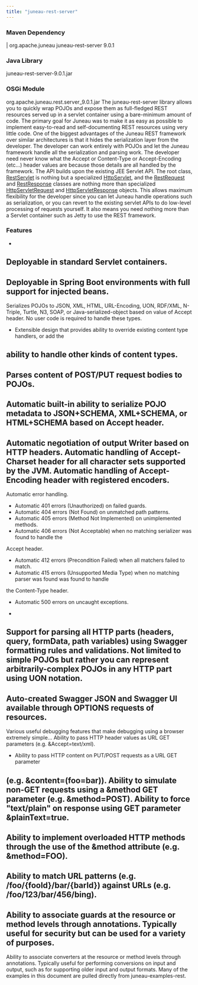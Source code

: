 ```yaml
---
title: "juneau-rest-server"
---
```


### Maven Dependency

|		org.apache.juneau
juneau-rest-server
9.0.1
### Java Library

juneau-rest-server-9.0.1.jar
### OSGi Module

org.apache.juneau.rest.server_9.0.1.jar
The juneau-rest-server library allows you to quickly wrap POJOs and expose them as full-fledged REST
resources served up in a servlet container using a bare-minimum amount of code.
The primary goal for Juneau was to make it as easy as possible to implement easy-to-read and self-documenting
REST resources using very little code.
One of the biggest advantages of the Juneau REST framework over similar architectures is that it hides the
serialization layer from the developer.
The developer can work entirely with POJOs and let the Juneau framework handle all the serialization and
parsing work.
The developer need never know what the Accept or Content-Type or Accept-Encoding (etc...)
header values are because those details are all handled by the framework.
The API builds upon the existing JEE Servlet API.
The root class, [RestServlet](../apidocs/org/apache/juneau/rest/servlet/RestServlet.html) is nothing but a specialized
[HttpServlet](../apidocs/jakarta/servlet/http/HttpServlet.html), and the [RestRequest](../apidocs/org/apache/juneau/rest/RestRequest.html) and
[RestResponse](../apidocs/org/apache/juneau/rest/RestResponse.html) classes are nothing more than specialized
[HttpServletRequest](../apidocs/jakarta/servlet/http/HttpServletRequest.html) and [HttpServletResponse](../apidocs/jakarta/servlet/http/HttpServletResponse.html) objects.
This allows maximum flexibility for the developer since you can let Juneau handle operations such as
serialization, or you can revert to the existing servlet APIs to do low-level processing of requests yourself.
It also means you need nothing more than a Servlet container such as Jetty to use the REST framework.
### Features

-
Deployable in standard Servlet containers.
-
Deployable in Spring Boot environments with full support for injected beans.
-
Serializes POJOs to JSON, XML, HTML, URL-Encoding, UON, RDF/XML, N-Triple, Turtle, N3, SOAP, or
Java-serialized-object based on value of Accept header.
No user code is required to handle these types.
- Extensible design that provides ability to override existing content type handlers, or add the

ability to handle other kinds of content types.
-
Parses content of POST/PUT request bodies to POJOs.
-
Automatic built-in ability to serialize POJO metadata to JSON+SCHEMA, XML+SCHEMA, or HTML+SCHEMA based on
Accept header.
-
Automatic negotiation of output Writer based on HTTP headers.
Automatic handling of Accept-Charset header for all character sets supported by the JVM.
Automatic handling of Accept-Encoding header with registered encoders.
-
Automatic error handling.
- Automatic 401 errors (Unauthorized) on failed guards.
- Automatic 404 errors (Not Found) on unmatched path patterns.
- Automatic 405 errors (Method Not Implemented) on unimplemented methods.
- Automatic 406 errors (Not Acceptable) when no matching serializer was found to handle the

Accept header.
- Automatic 412 errors (Precondition Failed) when all matchers failed to match.
- Automatic 415 errors (Unsupported Media Type) when no matching parser was found was found to handle

the Content-Type header.
- Automatic 500 errors on uncaught exceptions.

-
Support for parsing all HTTP parts (headers, query, formData, path variables) using Swagger formatting rules and validations.
Not limited to simple POJOs but rather you can represent arbitrarily-complex POJOs in any HTTP part using UON notation.
-
Auto-created Swagger JSON and Swagger UI available through OPTIONS requests of resources.
-
Various useful debugging features that make debugging using a browser extremely simple...
Ability to pass HTTP header values as URL GET parameters (e.g. &Accept=text/xml).
- Ability to pass HTTP content on PUT/POST requests as a URL GET parameter

(e.g. &content=(foo=bar)).
Ability to simulate non-GET requests using a &method GET parameter
(e.g. &method=POST).
Ability to force "text/plain" on response using GET parameter &plainText=true.
-
Ability to implement overloaded HTTP methods through the use of the &method attribute
(e.g. &method=FOO).
-
Ability to match URL patterns (e.g. /foo/\{fooId\}/bar/\{barId\}) against URLs
(e.g. /foo/123/bar/456/bing).
-
Ability to associate guards at the resource or method levels through annotations.
Typically useful for security but can be used for a variety of purposes.
-
Ability to associate converters at the resource or method levels through annotations.
Typically useful for performing conversions on input and output, such as for supporting older input and
output formats.
Many of the examples in this document are pulled directly from juneau-examples-rest.
